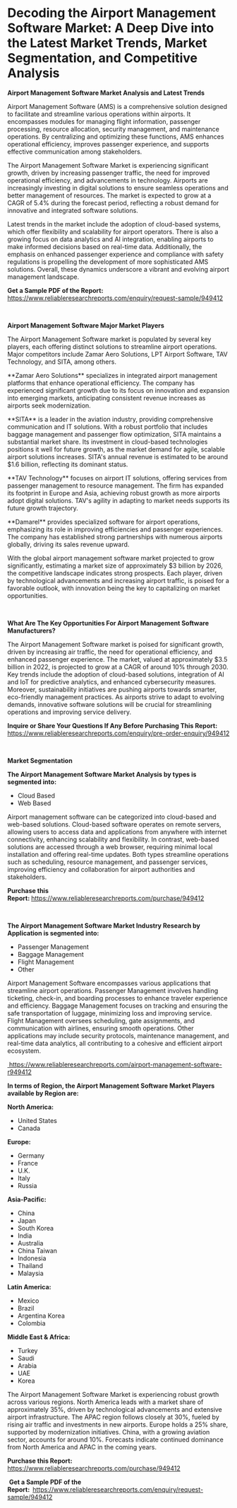 <p><h1>Decoding the Airport Management Software Market: A Deep Dive into the Latest Market Trends, Market Segmentation, and Competitive Analysis</h1></p><p><strong>Airport Management Software Market Analysis and Latest Trends</strong></p>
<p><p>Airport Management Software (AMS) is a comprehensive solution designed to facilitate and streamline various operations within airports. It encompasses modules for managing flight information, passenger processing, resource allocation, security management, and maintenance operations. By centralizing and optimizing these functions, AMS enhances operational efficiency, improves passenger experience, and supports effective communication among stakeholders.</p><p>The Airport Management Software Market is experiencing significant growth, driven by increasing passenger traffic, the need for improved operational efficiency, and advancements in technology. Airports are increasingly investing in digital solutions to ensure seamless operations and better management of resources. The market is expected to grow at a CAGR of 5.4% during the forecast period, reflecting a robust demand for innovative and integrated software solutions.</p><p>Latest trends in the market include the adoption of cloud-based systems, which offer flexibility and scalability for airport operators. There is also a growing focus on data analytics and AI integration, enabling airports to make informed decisions based on real-time data. Additionally, the emphasis on enhanced passenger experience and compliance with safety regulations is propelling the development of more sophisticated AMS solutions. Overall, these dynamics underscore a vibrant and evolving airport management landscape.</p></p>
<p><strong>Get a Sample PDF of the Report:&nbsp;</strong> <a href="https://www.reliableresearchreports.com/enquiry/request-sample/949412?utm_campaign=2883&utm_medium=2&utm_source=Github&utm_content=ia&utm_term=17042025&utm_id=airport-management-software">https://www.reliableresearchreports.com/enquiry/request-sample/949412</a></p>
<p>&nbsp;</p>
<p><strong>Airport Management Software Major Market Players</strong></p>
<p><p>The Airport Management Software market is populated by several key players, each offering distinct solutions to streamline airport operations. Major competitors include Zamar Aero Solutions, LPT Airport Software, TAV Technology, and SITA, among others.</p><p>**Zamar Aero Solutions** specializes in integrated airport management platforms that enhance operational efficiency. The company has experienced significant growth due to its focus on innovation and expansion into emerging markets, anticipating consistent revenue increases as airports seek modernization.</p><p>**SITA** is a leader in the aviation industry, providing comprehensive communication and IT solutions. With a robust portfolio that includes baggage management and passenger flow optimization, SITA maintains a substantial market share. Its investment in cloud-based technologies positions it well for future growth, as the market demand for agile, scalable airport solutions increases. SITA's annual revenue is estimated to be around $1.6 billion, reflecting its dominant status.</p><p>**TAV Technology** focuses on airport IT solutions, offering services from passenger management to resource management. The firm has expanded its footprint in Europe and Asia, achieving robust growth as more airports adopt digital solutions. TAV's agility in adapting to market needs supports its future growth trajectory.</p><p>**Damarel** provides specialized software for airport operations, emphasizing its role in improving efficiencies and passenger experiences. The company has established strong partnerships with numerous airports globally, driving its sales revenue upward.</p><p>With the global airport management software market projected to grow significantly, estimating a market size of approximately $3 billion by 2026, the competitive landscape indicates strong prospects. Each player, driven by technological advancements and increasing airport traffic, is poised for a favorable outlook, with innovation being the key to capitalizing on market opportunities.</p></p>
<p>&nbsp;</p>
<p><strong>What Are The Key Opportunities For Airport Management Software Manufacturers?</strong></p>
<p><p>The Airport Management Software market is poised for significant growth, driven by increasing air traffic, the need for operational efficiency, and enhanced passenger experience. The market, valued at approximately $3.5 billion in 2022, is projected to grow at a CAGR of around 10% through 2030. Key trends include the adoption of cloud-based solutions, integration of AI and IoT for predictive analytics, and enhanced cybersecurity measures. Moreover, sustainability initiatives are pushing airports towards smarter, eco-friendly management practices. As airports strive to adapt to evolving demands, innovative software solutions will be crucial for streamlining operations and improving service delivery.</p></p>
<p><strong>Inquire or Share Your Questions If Any Before Purchasing This Report:</strong> <a href="https://www.reliableresearchreports.com/enquiry/pre-order-enquiry/949412?utm_campaign=2883&utm_medium=2&utm_source=Github&utm_content=ia&utm_term=17042025&utm_id=airport-management-software">https://www.reliableresearchreports.com/enquiry/pre-order-enquiry/949412</a></p>
<p>&nbsp;</p>
<p><strong>Market Segmentation</strong></p>
<p><strong>The Airport Management Software Market Analysis by types is segmented into:</strong></p>
<p><ul><li>Cloud Based</li><li>Web Based</li></ul></p>
<p><p>Airport management software can be categorized into cloud-based and web-based solutions. Cloud-based software operates on remote servers, allowing users to access data and applications from anywhere with internet connectivity, enhancing scalability and flexibility. In contrast, web-based solutions are accessed through a web browser, requiring minimal local installation and offering real-time updates. Both types streamline operations such as scheduling, resource management, and passenger services, improving efficiency and collaboration for airport authorities and stakeholders.</p></p>
<p><strong>Purchase this Report:&nbsp;</strong><a href="https://www.reliableresearchreports.com/purchase/949412?utm_campaign=2883&utm_medium=2&utm_source=Github&utm_content=ia&utm_term=17042025&utm_id=airport-management-software">https://www.reliableresearchreports.com/purchase/949412</a></p>
<p>&nbsp;</p>
<p><strong>The Airport Management Software Market Industry Research by Application is segmented into:</strong></p>
<p><ul><li>Passenger Management</li><li>Baggage Management</li><li>Flight Management</li><li>Other</li></ul></p>
<p><p>Airport Management Software encompasses various applications that streamline airport operations. Passenger Management involves handling ticketing, check-in, and boarding processes to enhance traveler experience and efficiency. Baggage Management focuses on tracking and ensuring the safe transportation of luggage, minimizing loss and improving service. Flight Management oversees scheduling, gate assignments, and communication with airlines, ensuring smooth operations. Other applications may include security protocols, maintenance management, and real-time data analytics, all contributing to a cohesive and efficient airport ecosystem.</p></p>
<p><a href="https://www.reliableresearchreports.com/airport-management-software-r949412?utm_campaign=2883&utm_medium=2&utm_source=Github&utm_content=ia&utm_term=17042025&utm_id=airport-management-software">&nbsp;https://www.reliableresearchreports.com/airport-management-software-r949412</a></p>
<p><strong>In terms of Region, the Airport Management Software Market Players available by Region are:</strong></p>
<p>
    <p> <strong> North America: </strong>
        <ul>
            <li>United States</li>
            <li>Canada</li>
        </ul>
        </p> 
    <p> <strong> Europe: </strong>
        <ul>
            <li>Germany</li>
            <li>France</li>
            <li>U.K.</li>
            <li>Italy</li>
            <li>Russia</li>
        </ul>
        </p> 
    <p> <strong> Asia-Pacific: </strong>
        <ul>
            <li>China</li>
            <li>Japan</li>
            <li>South Korea</li>
            <li>India</li>
            <li>Australia</li>
            <li>China Taiwan</li>
            <li>Indonesia</li>
            <li>Thailand</li>
            <li>Malaysia</li>
        </ul>
        </p> 
    <p> <strong> Latin America: </strong>
        <ul>
            <li>Mexico</li>
            <li>Brazil</li>
            <li>Argentina Korea</li>
            <li>Colombia</li>
        </ul>
        </p> 
    <p> <strong> Middle East & Africa: </strong>
        <ul>
            <li>Turkey</li>
            <li>Saudi</li>
            <li>Arabia</li>
            <li>UAE</li>
            <li>Korea</li>
        </ul>
    </p>
    </p>
<p><p>The Airport Management Software Market is experiencing robust growth across various regions. North America leads with a market share of approximately 35%, driven by technological advancements and extensive airport infrastructure. The APAC region follows closely at 30%, fueled by rising air traffic and investments in new airports. Europe holds a 25% share, supported by modernization initiatives. China, with a growing aviation sector, accounts for around 10%. Forecasts indicate continued dominance from North America and APAC in the coming years.</p></p>
<p><strong>Purchase this Report: </strong><a href="https://www.reliableresearchreports.com/purchase/949412?utm_campaign=2883&utm_medium=2&utm_source=Github&utm_content=ia&utm_term=17042025&utm_id=airport-management-software">https://www.reliableresearchreports.com/purchase/949412</a></p>
<p>&nbsp;<strong>Get a Sample PDF of the Report:&nbsp;&nbsp;</strong><a href="https://www.reliableresearchreports.com/enquiry/request-sample/949412?utm_campaign=2883&utm_medium=2&utm_source=Github&utm_content=ia&utm_term=17042025&utm_id=airport-management-software">https://www.reliableresearchreports.com/enquiry/request-sample/949412</a></p>
<p><strong></strong></p>
<p><p></p><p></p><p></p></p>